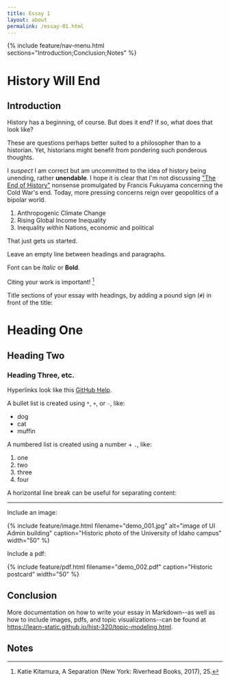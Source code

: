 ```yaml
---
title: Essay 1
layout: about
permalink: /essay-01.html
---
```


{% include feature/nav-menu.html sections="Introduction;Conclusion;Notes" %}

# History Will End

## Introduction

History has a beginning, of course. But does it end? If so, what does that look like? 

These are questions perhaps better suited to a philosopher than to a historian. Yet, historians might benefit from pondering such ponderous thoughts. 

I *suspect* I am correct but am uncommitted to the idea of history being unending, rather **unendable**. I hope it is clear that I'm not discussing ["The End of History"](https://www.jstor.org/stable/24027184) nonsense promulgated by Francis Fukuyama concerning the Cold War's end. Today, more pressing concerns reign over geopolitics of a bipolar world.

1. Anthropogenic Climate Change
2. Rising Global Income Inequality
3. Inequality *within* Nations, economic and political

That just gets us started.

Leave an empty line between headings and paragraphs.

Font can be *Italic* or **Bold**.

Citing your work is important! [^1]

Title sections of your essay with headings, by adding a pound sign (`#`) in front of the title:

# Heading One

## Heading Two

### Heading Three, etc.

Hyperlinks look like this [GitHub Help](https://help.github.com/).

A bullet list is created using `*`, `+`, or `-`, like:

- dog
- cat
- muffin

A numbered list is created using a number + `.`, like:

1. one
2. two
6. three
2. four

A horizontal line break can be useful for separating content:

----

Include an image:

{% include feature/image.html filename="demo_001.jpg" alt="image of UI Admin building" caption="Historic photo of the University of Idaho campus" width="50" %}

Include a pdf:

{% include feature/pdf.html filename="demo_002.pdf" caption="Historic postcard" width="50" %}

## Conclusion

More documentation on how to write your essay in Markdown--as well as how to include images, pdfs, and topic visualizations--can be found at <https://learn-static.github.io/hist-320/topic-modeling.html>.

## Notes

[^1]: Katie Kitamura, A Separation (New York: Riverhead Books, 2017), 25.
